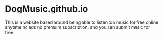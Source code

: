 # DogMusic.github.io
This is a website based around being able to listen too music for free online anytime no ads no premuim subscribtion. and you can submit music for free.
